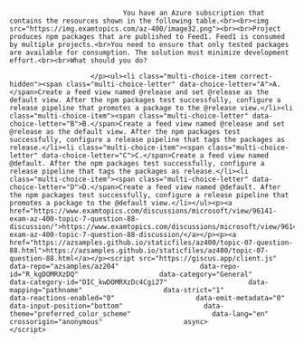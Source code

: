 <p class="card-text">
							
								You have an Azure subscription that contains the resources shown in the following table.<br><br><img src="https://img.examtopics.com/az-400/image32.png"><br><br>Project produces npm packages that are published to Feed1. Feed1 is consumed by multiple projects.<br>You need to ensure that only tested packages are available for consumption. The solution must minimize development effort.<br><br>What should you do?
							
						</p><ul><li class="multi-choice-item correct-hidden"><span class="multi-choice-letter" data-choice-letter="A">A.</span>Create a feed view named @release and set @release as the default view. After the npm packages test successfully, configure a release pipeline that promotes a package to the @release view.</li><li class="multi-choice-item"><span class="multi-choice-letter" data-choice-letter="B">B.</span>Create a feed view named @release and set @release as the default view. After the npm packages test successfully, configure a release pipeline that tags the packages as release.</li><li class="multi-choice-item"><span class="multi-choice-letter" data-choice-letter="C">C.</span>Create a feed view named @default. After the npm packages test successfully, configure a release pipeline that tags the packages as release.</li><li class="multi-choice-item"><span class="multi-choice-letter" data-choice-letter="D">D.</span>Create a feed view named @default. After the npm packages test successfully, configure a release pipeline that promotes a package to the @default view.</li></ul><p><a href="https://www.examtopics.com/discussions/microsoft/view/96141-exam-az-400-topic-7-question-88-discussion/">https://www.examtopics.com/discussions/microsoft/view/96141-exam-az-400-topic-7-question-88-discussion/</a></p><p><a href="https://azsamples.github.io/staticfiles/az400/topic-07-question-88.html">https://azsamples.github.io/staticfiles/az400/topic-07-question-88.html</a></p><script src="https://giscus.app/client.js"                    data-repo="azsamples/az204"                    data-repo-id="R_kgDOMRXzDQ"                    data-category="General"                    data-category-id="DIC_kwDOMRXzDc4Cgi27"                    data-mapping="pathname"                    data-strict="1"                    data-reactions-enabled="0"                    data-emit-metadata="0"                    data-input-position="bottom"                    data-theme="preferred_color_scheme"                    data-lang="en"                    crossorigin="anonymous"                    async>                    </script>